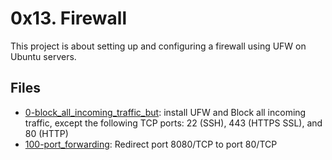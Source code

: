 # 0x13. Firewall
This project is about setting up and configuring a firewall using UFW on Ubuntu servers.

## Files
- [0-block_all_incoming_traffic_but](https://github.com/ahmedmkamal313/alx-system_engineering-devops/blob/master/0x13-firewall/0-block_all_incoming_traffic_but): install UFW and Block all incoming traffic, except the following TCP ports: 22 (SSH), 443 (HTTPS SSL), and 80 (HTTP)
- [100-port_forwarding](https://github.com/ahmedmkamal313/alx-system_engineering-devops/blob/master/0x13-firewall/100-port_forwarding): Redirect port 8080/TCP to port 80/TCP
